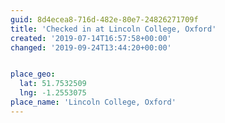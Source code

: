 ```yaml
---
guid: 8d4ecea8-716d-482e-80e7-24826271709f
title: 'Checked in at Lincoln College, Oxford'
created: '2019-07-14T16:57:58+00:00'
changed: '2019-09-24T13:44:20+00:00'


place_geo:
  lat: 51.7532509
  lng: -1.2553075
place_name: 'Lincoln College, Oxford'
---
```


